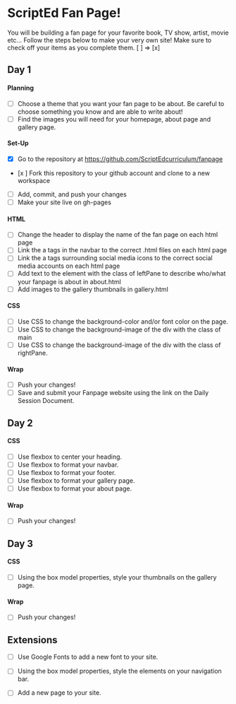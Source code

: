 # ScriptEd Fan Page!
You will be building a fan page for your favorite book, TV show, artist, movie etc... Follow the steps below to make your very own site! 
Make sure to check off your items as you complete them. [ ] => [x]


## Day 1
#### Planning
- [ ] Choose a theme that you want your fan page to be about. Be careful to choose something you know and are able to write about!
- [ ] Find the images you will need for your homepage, about page and gallery page.
#### Set-Up
- [x] Go to the repository at https://github.com/ScriptEdcurriculum/fanpage
- [x ] Fork this repository to your github account and clone to a new workspace
- [ ] Add, commit, and push your changes
- [ ] Make your site live on gh-pages
#### HTML
- [ ] Change the header to display the name of the fan page on each html page
- [ ] Link the a tags in the navbar to the correct .html files on each html page
- [ ] Link the a tags surrounding social media icons to the correct social media accounts on each html page
- [ ] Add text to the element with the class of leftPane to describe who/what your fanpage is about in about.html
- [ ] Add images to the gallery thumbnails in gallery.html
#### CSS
- [ ] Use CSS to change the background-color and/or font color on the page.
- [ ] Use CSS to change the background-image of the div with the class of main
- [ ] Use CSS to change the background-image of the div with the class of rightPane.

#### Wrap
- [ ] Push your changes!
- [ ] Save and submit your Fanpage website using the link on the Daily Session Document.

## Day 2
#### CSS
- [ ] Use flexbox to center your heading. 
- [ ] Use flexbox to format your navbar.
- [ ] Use flexbox to format your footer.
- [ ] Use flexbox to format your gallery page. 
- [ ] Use flexbox to format your about page. 

#### Wrap
- [ ] Push your changes!

## Day 3
#### CSS
- [ ] Using the box model properties, style your thumbnails on the gallery page. 

#### Wrap
- [ ] Push your changes!

## Extensions
- [ ] Use Google Fonts to add a new font to your site.
- [ ] Using the box model properties, style the elements on your navigation bar.
- [ ] Add a new page to your site.

